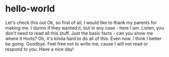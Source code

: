 # hello-world
Let's check this out
Ok, so first of all, I would like to thank my parents for making me. I dunno if they wanted it, but in any case - here I am. 
Listen, you don't need to read all this stuff. Just the basic facts - can you show me where it Hurts?
Oh, it's kinda hard to do all of this. Even now. I think I better be going. Goodbye. Feel free not to write me, cause I will not read or respond to you. Have a nice day!
